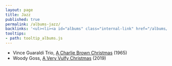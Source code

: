 ```yaml
---
layout: page
title: Jazz
published: true
permalink: /albums-jazz/
backlinks: '<ul><li><a id="albums" class="internal-link" href="/albums/">Albums</a></li></ul>'
tooltips: 
- path: tooltip_albums.js
---
```


* Vince Guaraldi Trio, [A Charlie Brown Christmas](https://open.spotify.com/album/7DuJYWu66RPdcekF5TuZ7w?si=27KwXh3nRfmiLnW5pY8JmQ) (1965)
* Woody Goss, [A Very Vulfy Christmas](https://open.spotify.com/album/6pxAYPWQE13djRu0Gz0ET4?si=VUAWlAFBSpe6GANH4HvHOQ) (2019)
